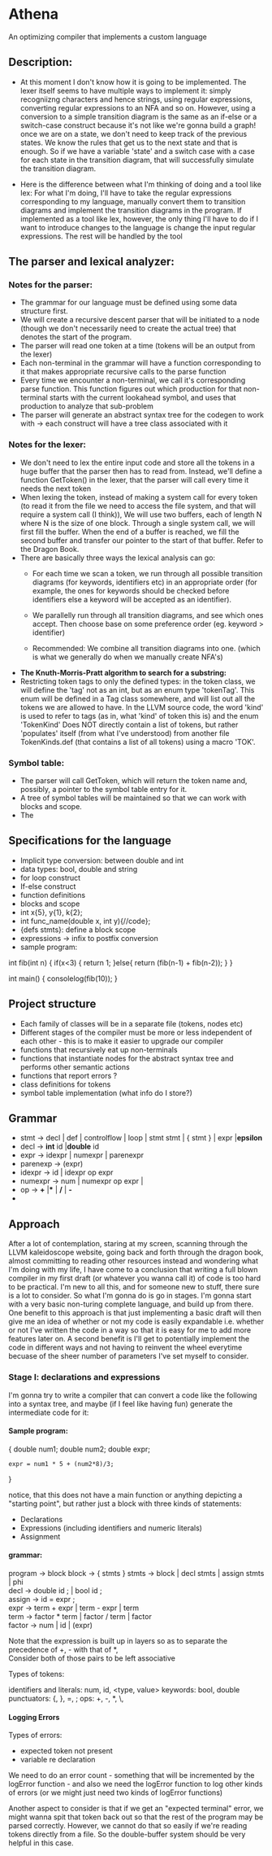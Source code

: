 # Athena
An optimizing compiler that implements a custom language

## Description:

*  At this moment I don't know how it is going to be implemented. The lexer itself seems to have multiple ways to implement it: simply recogniizng characters and hence strings, using regular expressions, converting regular expressions to an NFA and so on. However, using a conversion to a simple transition diagram is the same as an if-else or a switch-case construct because it's not like we're gonna build a graph! once we are on a state, we don't need to keep track of the previous states. We know the rules that get us to the next state and that is enough. So if we have a variable 'state' and a switch case with a case for each state in the transition diagram, that will successfully simulate the transition diagram.

* Here is the difference between what I'm thinking of doing and a tool like lex: For what I'm doing, I'll have to take the regular expressions corresponding to my language, manually convert them to transition diagrams and implement the transition diagrams in the program. If implemented as a tool like lex, however, the only thing I'll have to do if I want to introduce changes to the language is change the input regular expressions. The rest will be handled by the tool

##  The parser and lexical analyzer: 

### Notes for the parser:
*  The grammar for our language must be defined using some data structure first.
*  We will create a recursive descent parser that will be initiated to a node (though we don't necessarily need to create the actual tree) that denotes the start of the program.
*  The parser will read one token at a time (tokens will be an output from the lexer)
*  Each non-terminal in the grammar will have a function corresponding to it that makes appropriate recursive calls to the parse function
*  Every time we encounter a non-terminal, we call it's corresponding parse function. This function figures out which production for that non-terminal starts with the current lookahead symbol, and uses that production to analyze that sub-problem
*  The parser will generate an abstract syntax tree for the codegen to work with -> each construct will have a tree class associated with it

### Notes for the lexer:

*  We don't need to lex the entire input code and store all the tokens in a huge buffer that the parser then has to read from. Instead, we'll define a function GetToken() in the lexer, that the parser will call every time it needs the next token
*  When lexing the token, instead of making a system call for every token (to read it from the file we need to access the file system, and that will require a system call (I think)), We will use two buffers, each of length N where N is the size of one block. Through a single system call, we will first fill the buffer. When the end of a buffer is reached, we fill the second buffer and transfer our pointer to the start of that buffer. Refer to the Dragon Book.
* There are basically three ways the lexical analysis can go:
	- For each time we scan a token, we run through all possible transition diagrams (for keywords, identifiers etc) in an appropriate order (for example, the ones for keywords should be checked before identifiers else a keyword will be accepted as an identifier).
	- We parallelly run through all transition diagrams, and see which ones accept. Then choose base on some preference order (eg. keyword > identifier)

	- Recommended: We combine all transition diagrams into one. (which is what we generally do when we manually create NFA's)
* **The Knuth-Morris-Pratt algorithm to search for a substring:** 
* Restricting token tags to only the defined types: in the token class, we will define the 'tag' not as an int, but as an enum type 'tokenTag'. This enum will be defined in a Tag class somewhere, and will list out all the tokens we are allowed to have. In the LLVM source code, the word 'kind' is used to refer to tags (as in, what 'kind' of token this is) and the enum 'TokenKind' Does NOT directly contain a list of tokens, but rather 'populates' itself (from what I've understood) from another file TokenKinds.def (that contains a list of all tokens) using a macro 'TOK'.

### Symbol table:

* The parser will call GetToken, which will return the token name and, possibly, a pointer to the symbol table entry for it.
* A tree of symbol tables will be maintained so that we can work with blocks and scope.
* The 

## Specifications for the language

* Implicit type conversion: between double and int
* data types: bool, double and string
* for loop construct
* If-else construct
* function definitions
* blocks and scope
* int x{5}, y{1}, k{2};
* int func\_name(double x, int y){//code};
* {defs stmts}: define a block scope
* expressions -> infix to postfix conversion
* sample program:

int fib(int n)
{
	if(x<3)
	{
		return 1;
	}else{
		return (fib(n-1) + fib(n-2));
	}
}

int main()
{
	consolelog(fib(10));
}

## Project structure

* Each family of classes will be in a separate file (tokens, nodes etc)
* Different stages of the compiler must be more or less independent of each other - this is to make it easier to upgrade our compiler
* functions that recursively eat up non-terminals 
* functions that instantiate nodes for the abstract syntax tree and performs other semantic actions
* functions that report errors ? 
* class definitions for tokens 
* symbol table implementation (what info do I store?)
 
 ## Grammar

 * stmt -> decl | def | controlflow | loop | stmt stmt | { stmt } | expr |**epsilon** 
 * decl -> **int** id |**double** id
 * expr -> idexpr | numexpr | parenexpr
 * parenexp -> (expr)
 * idexpr -> id | idexpr op expr
 * numexpr -> num | numexpr op expr |
 * op -> **\+** |**\*** | **/** | **-** 
 * 

## Approach
After a lot of contemplation, staring at my screen, scanning through the LLVM kaleidoscope website, going back and forth through the dragon book, almost committing to reading other resources instead and wondering what I'm doing with my life, I have come to a conclusion that writing a full blown compiler in my first draft (or whatever you wanna call it) of code is too hard to be practical. I'm new to all this, and for someone new to stuff, there sure is a lot to consider. So what I'm gonna do is go in stages. I'm gonna start with a very basic non-turing complete language, and build up from there. 
One benefit to this approach is that just implementing a basic draft will then give me an idea of whether or not my code is easily expandable i.e. whether or not I've written the code in a way so that it is easy for me to add more features later on.
A second benefit is I'll get to potentially implement the code in different ways and not having to reinvent the wheel everytime becuase of the sheer number of parameters I've set myself to consider.

### Stage I: declarations and expressions
I'm gonna try to write a compiler that can convert a code like the following into a syntax tree, and maybe (if I feel like having fun) generate the intermediate code for it:

#### Sample program:
{
	double num1;
	double num2;
	double expr;

	expr = num1 * 5 + (num2*8)/3;
}

notice, that this does not have a main function or anything depicting a "starting point", but rather just a block with three kinds of statements:
* Declarations
* Expressions (including identifiers and numeric literals)
* Assignment

#### grammar:

program -> block
block -> { stmts }
stmts -> block | decl stmts | assign stmts | phi		
decl -> double id ; | bool id ;				
assign -> id = expr ;						
expr -> term + expr | term - expr | term		
term -> factor * term | factor / term | factor 	
factor -> num | id | (expr)							

Note that the expression is built up in layers so as to separate the precedence of +, - with that of \*, \
Consider both of those pairs to be left associative

Types of tokens: 

identifiers and literals: num, id, 	<type, value>
keywords: bool, double				<keyword>
punctuators: \{, \}, =, ; 			<punctuator>
ops:  \+, \-, \*, \\,				<ops> 


#### Logging Errors

Types of errors:
* expected token not present
* variable re declaration

We need to do an error count - something that will be incremented by the logError function - and also we need the logError function to log other kinds of errors (or  we might just need two kinds of logError functions)

Another aspect to consider is that if we get an "expected terminal" error, we might wanna spit that token back out so that the rest of the program may be parsed correctly. However, we cannot do that so easily if we're reading tokens directly from a file. So the double-buffer system should be very helpful in this case.
